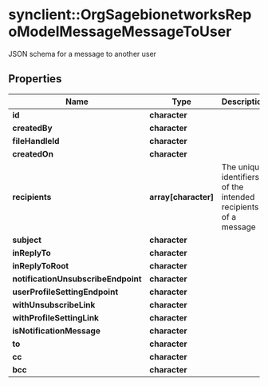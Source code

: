 # synclient::OrgSagebionetworksRepoModelMessageMessageToUser

JSON schema for a message to another user

## Properties
Name | Type | Description | Notes
------------ | ------------- | ------------- | -------------
**id** | **character** |  | [optional] 
**createdBy** | **character** |  | [optional] 
**fileHandleId** | **character** |  | [optional] 
**createdOn** | **character** |  | [optional] 
**recipients** | **array[character]** | The unique identifiers of the intended recipients of a message | [optional] 
**subject** | **character** |  | [optional] 
**inReplyTo** | **character** |  | [optional] 
**inReplyToRoot** | **character** |  | [optional] 
**notificationUnsubscribeEndpoint** | **character** |  | [optional] 
**userProfileSettingEndpoint** | **character** |  | [optional] 
**withUnsubscribeLink** | **character** |  | [optional] 
**withProfileSettingLink** | **character** |  | [optional] 
**isNotificationMessage** | **character** |  | [optional] 
**to** | **character** |  | [optional] 
**cc** | **character** |  | [optional] 
**bcc** | **character** |  | [optional] 


